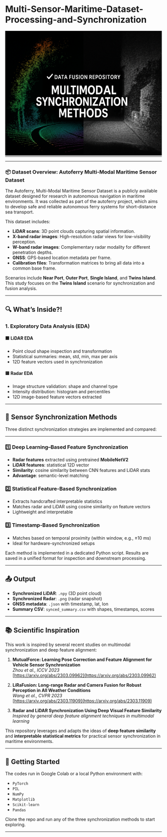 # Multi-Sensor-Maritime-Dataset-Processing-and-Synchronization

<div align="center">
  <table border=0 style="border: 0px solid #c6c6c6 !important; border-spacing: 0px; width: auto !important;">
    <tr>
      <td valign=top style="border: 0px solid #c6c6c6 !important; padding: 0px !important;">
        <div align=center valign=top>
          <img src="https://github.com/NaderNemati/Multi-Sensor-Maritime-Dataset-Processing-and-Synchronization/blob/main/image/Multimodal%20Data%20Fusion%20Visualization.png" style="margin: 0px !important; height: 400px !important;">
        </div>
      </td>
    </tr>
  </table>
</div>

---

### 📦 Dataset Overview: Autoferry Multi-Modal Maritime Sensor Dataset

The Autoferry, Multi-Modal Maritime Sensor Dataset is a publicly available dataset designed for research in autonomous navigation in maritime environments. It was collected as part of the autoferry project, which aims to develop safe and reliable autonomous ferry systems for short-distance sea transport.

This dataset includes:

- **LiDAR scans**: 3D point clouds capturing spatial information.
- **X-band radar images**: High-resolution radar views for low-visibility perception.
- **W-band radar images**: Complementary radar modality for different penetration depths.
- **GNSS**: GPS-based location metadata per frame.
- **Calibration files**: Transformation matrices to bring all data into a common base frame.

Scenarios include **Near Port**, **Outer Port**, **Single Island**, and **Twins Island**. This study focuses on the **Twins Island** scenario for synchronization and fusion analysis.

---

## 🔍 What’s Inside?!

### 1. Exploratory Data Analysis (EDA)

#### 🟧 LiDAR EDA
- Point cloud shape inspection and transformation
- Statistical summaries: mean, std, min, max per axis
- 12D feature vectors used in synchronization

#### 🟨 Radar EDA
- Image structure validation: shape and channel type
- Intensity distribution: histogram and percentiles
- 12D image-based feature vectors extracted

---

## 🔗 Sensor Synchronization Methods

Three distinct synchronization strategies are implemented and compared:

---

### 1️⃣ Deep Learning–Based Feature Synchronization
- **Radar features** extracted using pretrained **MobileNetV2**
- **LiDAR features**: statistical 12D vector
- **Similarity**: cosine similarity between CNN features and LiDAR stats
- **Advantage**: semantic-level matching

### 2️⃣ Statistical Feature-Based Synchronization
- Extracts handcrafted interpretable statistics
- Matches radar and LiDAR using cosine similarity on feature vectors
- Lightweight and interpretable

### 3️⃣ Timestamp-Based Synchronization
- Matches based on temporal proximity (within window, e.g., ±10 ms)
- Ideal for hardware-synchronized setups

Each method is implemented in a dedicated Python script. Results are saved in a unified format for inspection and downstream processing.

---

## 📤 Output

- **Synchronized LiDAR**: `.npy` (3D point cloud)
- **Synchronized Radar**: `.png` (radar snapshot)
- **GNSS metadata**: `.json` with timestamp, lat, lon
- **Summary CSV**: `synced_summary.csv` with shapes, timestamps, scores

---

## 📚 Scientific Inspiration

This work is inspired by several recent studies on multimodal synchronization and deep feature alignment:

1. **MutualForce: Learning Pose Correction and Feature Alignment for Vehicle Sensor Synchronization**  
   *Zhou et al., ICCV 2023*  
   [https://arxiv.org/abs/2303.09962](https://arxiv.org/abs/2303.09962)

2. **LiRaFusion: Long-range Radar and Camera Fusion for Robust Perception in All Weather Conditions**  
   *Wang et al., CVPR 2023*  
   [https://arxiv.org/abs/2303.11909](https://arxiv.org/abs/2303.11909)

3. **Radar and LiDAR Synchronization Using Deep Visual Feature Similarity**  
   *Inspired by general deep feature alignment techniques in multimodal learning*

This repository leverages and adapts the ideas of **deep feature similarity** and **interpretable statistical metrics** for practical sensor synchronization in maritime environments.

---

## 🚀 Getting Started

The codes run in Google Colab or a local Python environment with:

- `PyTorch`
- `PIL`
- `NumPy`
- `Matplotlib`
- `Scikit-learn`
- `Pandas`

Clone the repo and run any of the three synchronization methods to start exploring.

---
